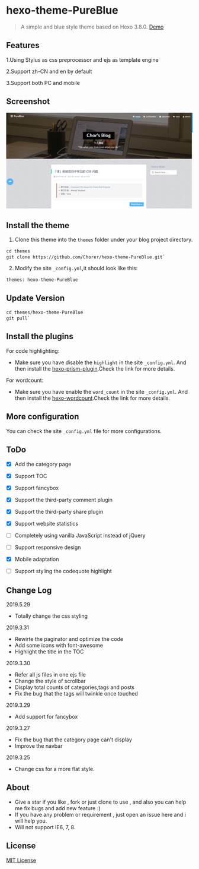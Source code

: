 # hexo-theme-PureBlue


>A simple and blue style theme based on Hexo 3.8.0. [Demo](https://chorer.github.io/)

## Features 

1.Using Stylus as css preprocessor and ejs as template engine

2.Support zh-CN and en by default

3.Support both PC and mobile


## Screenshot 

![](source/images/readread.png)


## Install the theme

1. Clone this theme into the `themes` folder under your blog project directory.
```
cd themes
git clone https://github.com/Chorer/hexo-theme-PureBlue.git`
```
2. Modify the site `_config.yml`,it should look like this:
```
themes: hexo-theme-PureBlue
```

## Update Version
```
cd themes/hexo-theme-PureBlue
git pull`
```
## Install the plugins 

For code highlighting:
* Make sure you have disable the `highlight` in the site `_config.yml`.
And then install the [hexo-prism-plugin](https://github.com/ele828/hexo-prism-plugin).Check the link for more details.

For wordcount:
* Make sure you have enable the `word_count` in the site `_config.yml`.
And then install the [hexo-wordcount](https://github.com/willin/hexo-wordcount).Check the link for more details.

## More configuration 

You can check the site `_config.yml` file for more configurations. 


## ToDo

- [x] Add the category page  
- [x] Support TOC  
- [x] Support fancybox  
- [x] Support the third-party comment plugin  
- [x] Support the third-party share plugin  
- [x] Support website statistics 
- [ ] Completely using vanilla JavaScript instead of jQuery 
- [ ] Support responsive design 
- [x] Mobile adaptation 
- [ ] Support styling the codequote highlight 



## Change Log

2019.5.29
* Totally change the css styling

2019.3.31
* Rewirte the paginator and optimize the code
* Add some icons with font-awesome
* Highlight the title in the TOC

2019.3.30
* Refer all js files in one ejs file
* Change the style of scrollbar
* Display total counts of categories,tags and posts
* Fix the bug that the tags will twinkle once touched

2019.3.29
* Add support for fancybox

2019.3.27
* Fix the bug that the category page can't display
* Improve the navbar

2019.3.25
* Change css for a more flat style.  

## About
* Give a star if you like , fork or just clone to use , and also you can help me fix bugs and add new feature :)
* If you have any problem or requirement , just open an issue here and i will help you.
* Will not support IE6, 7, 8.

## License  

[MIT License](https://github.com/Chorer/hexo-theme-PureBlue/blob/master/LICENSE)
